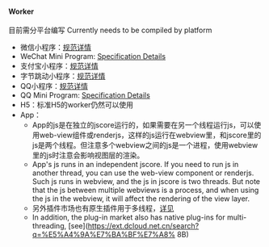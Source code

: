 #### Worker

目前需分平台编写
Currently needs to be compiled by platform

- 微信小程序：[规范详情](https://developers.weixin.qq.com/miniprogram/dev/api/worker/wx.createWorker.html)
- WeChat Mini Program: [Specification Details](https://developers.weixin.qq.com/miniprogram/dev/api/worker/wx.createWorker.html)
- 支付宝小程序：[规范详情](https://opendocs.alipay.com/mini/api/worker)
- 字节跳动小程序：[规范详情](https://developer.open-douyin.com/docs/resource/zh-CN/mini-app/develop/api/worker/tt-create-worker)
- QQ小程序：[规范详情](https://q.qq.com/wiki/develop/miniprogram/API/worker/worker.html)
- QQ Mini Program: [Specification Details](https://q.qq.com/wiki/develop/miniprogram/API/worker/worker.html)
- H5：标准H5的worker仍然可以使用
- App：
  * App的js是在独立的jscore运行的，如果需要在另一个线程运行js，可以使用web-view组件或renderjs，这样的js运行在webview里，和jscore里的js是两个线程。但注意多个webview之间的js是一个进程，使用webview里的js时注意会影响视图层的渲染。
  * App's js runs in an independent jscore. If you need to run js in another thread, you can use the web-view component or renderjs. Such js runs in webview, and the js in jscore is two threads. But note that the js between multiple webviews is a process, and when using the js in the webview, it will affect the rendering of the view layer.
  * 另外插件市场也有原生插件用于多线程，[详见](https://ext.dcloud.net.cn/search?q=%E5%A4%9A%E7%BA%BF%E7%A8%8B)
  * In addition, the plug-in market also has native plug-ins for multi-threading, [see](https://ext.dcloud.net.cn/search?q=%E5%A4%9A%E7%BA%BF%E7%A8% 8B)
